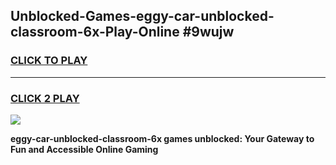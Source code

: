 
## Unblocked-Games-eggy-car-unblocked-classroom-6x-Play-Online #9wujw
<h3>
<a href="https://news.freeplayer.one?title=eggy-car-unblocked-classroom-6x&ref=3">CLICK TO PLAY</a></h3>
<hr>

<h3>
<a href="https://news.freeplayer.one?title=eggy-car-unblocked-classroom-6x&ref=3">CLICK 2 PLAY</a>
  
</h3>

<a href="https://news.freeplayer.one?title=eggy-car-unblocked-classroom-6x&ref=3"><img src="https://clearcache.store/games.png"></a>


**eggy-car-unblocked-classroom-6x games unblocked: Your Gateway to Fun and Accessible Online Gaming**
